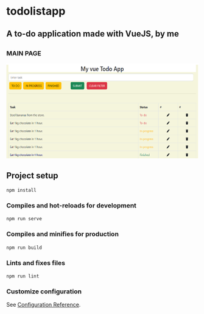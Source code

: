 # todolistapp

<h2> A to-do application made with VueJS, by me <h2>

<h3> MAIN PAGE </h3>
<img style="width:600px;height:250px" src=screenshots/main.png>

## Project setup
```
npm install
```

### Compiles and hot-reloads for development
```
npm run serve
```

### Compiles and minifies for production
```
npm run build
```

### Lints and fixes files
```
npm run lint
```

### Customize configuration
See [Configuration Reference](https://cli.vuejs.org/config/).

